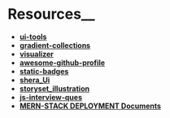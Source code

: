 # Resources__
 - **[ui-tools](https://tools.ui-layouts.com/)**
 - **[gradient-collections](https://www.gradientmagic.com/)**
 - **[visualizer](https://coolors.co/visualizer/3a405a-f9dec9-99b2dd-e9afa3-685044)**
 - **[awesome-github-profile](https://zzetao.github.io/awesome-github-profile/)**
 - **[static-badges](https://shields.io/docs/static-badges)**
 - **[shera_Ui](https://seraui.com/)**
 - **[storyset_illustration](https://storyset.com/illustration)**
 - **[js-interview-ques](https://github.com/sudheerj/javascript-interview-questions)**
 - **[MERN-STACK DEPLOYMENT Documents](https://drive.google.com/file/d/1G35ZBxE09PxvsZfLDZjH6eIBwFJWRC-8/view?usp=sharing)**
